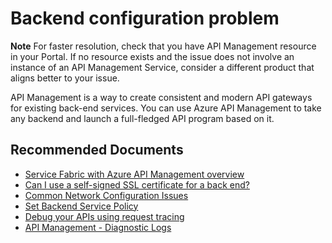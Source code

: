 <properties
    pageTitle="Backend configuration problem"
    description="Backend configuration problem"
    service="microsoft.apim"
    resource="apimanagement"
    authors="genli,v-miegge"
    ms.author="mquian,toddfous"
    selfHelpType="generic"
    supportTopicIds="32632399"
    resourceTags=""
    productPesIds="15551"
    cloudEnvironments="public"
    articleId="cb75ca9d8-92f8-49ea-85b8-e33cf39acb06"
/>

# Backend configuration problem

**Note** For faster resolution, check that you have API Management resource in your Portal. If no resource exists and the issue does not involve an instance of an API Management Service, consider a different product that aligns better to your issue.

API Management is a way to create consistent and modern API gateways for existing back-end services. You can use Azure API Management to take any backend and launch a full-fledged API program based on it.


## **Recommended Documents**

* [Service Fabric with Azure API Management overview](https://docs.microsoft.com/azure/service-fabric/service-fabric-api-management-overview)<br>
* [Can I use a self-signed SSL certificate for a back end?](https://docs.microsoft.com/azure/api-management/api-management-faq#can-i-use-a-self-signed-ssl-certificate-for-a-back-end)<br>
* [Common Network Configuration Issues](https://docs.microsoft.com/azure/api-management/api-management-using-with-vnet#a-namenetwork-configuration-issues-acommon-network-configuration-issues)<br>
* [Set Backend Service Policy](https://docs.microsoft.com/azure/api-management/api-management-transformation-policies#SetBackendService)<br>
* [Debug your APIs using request tracing](https://docs.microsoft.com/azure/api-management/api-management-howto-api-inspector)<br>
* [API Management - Diagnostic Logs](https://docs.microsoft.com/azure/api-management/api-management-howto-use-azure-monitor#diagnostic-logs)
